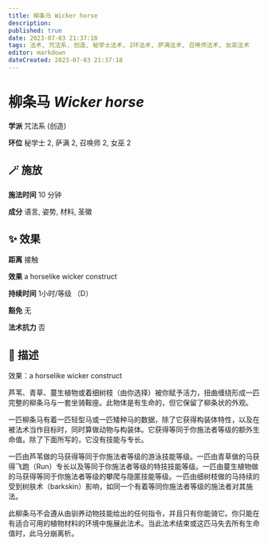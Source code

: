 ```yaml
---
title: 柳条马 Wicker horse
description: 
published: true
date: 2023-07-03 21:37:18
tags: 法术, 咒法系, 创造, 秘学士法术, 2环法术, 萨满法术, 召唤师法术, 女巫法术
editor: markdown
dateCreated: 2023-07-03 21:37:18
---
```


# **柳条马** *Wicker horse*

**学派** 咒法系 (创造) 

**环位** 秘学士 2, 萨满 2, 召唤师 2, 女巫 2

## 🪄 施放

**施法时间** 10 分钟

**成分** 语言, 姿势, 材料, 圣徽

## ✨ 效果  

**距离** 接触 

**效果** a horselike wicker construct 

**持续时间** 1小时/等级 （D） 

**豁免** 无

**法术抗力** 否

## 📖 描述

效果：a horselike wicker construct

芦苇、青草、蔓生植物或着细树枝（由你选择）被你赋予活力，扭曲缠绕形成一匹完整的柳条马与一套坐骑鞍座。此物体是有生命的，但它保留了柳条状的外观。

一匹柳条马有着一匹轻型马或一匹矮种马的数据，除了它获得构装体特性，以及在被法术当作目标时，同时算做动物与构装体。它获得等同于你施法者等级的额外生命值。除了下面所写的，它没有技能与专长。

一匹由芦苇做的马获得等同于你施法者等级的游泳技能等级。一匹由青草做的马获得飞跑（Run）专长以及等同于你施法者等级的特技技能等级。一匹由蔓生植物做的马获得等同于你施法者等级的攀爬与隐匿技能等级。一匹由细树枝做的马持续的受到树肤术（barkskin）影响，如同一个有着等同你施法者等级的施法者对其施法。

此柳条马不会遵从由驯养动物技能给出的任何指令，并且只有你能骑它。你只能在有适合可用的植物材料的环境中施展此法术。当此法术结束或这匹马失去所有生命值时，此马分崩离析。
    